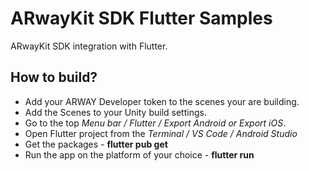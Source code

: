 # ARwayKit SDK Flutter Samples

ARwayKit SDK integration with Flutter.

## How to build?

- Add your ARWAY Developer token to the scenes your are building.
- Add the Scenes to your Unity build settings.
- Go to the top _Menu bar / Flutter / Export Android or Export iOS_.
- Open Flutter project from the _Terminal / VS Code / Android Studio_
- Get the packages - **flutter pub get**
- Run the app on the platform of your choice - **flutter run**

